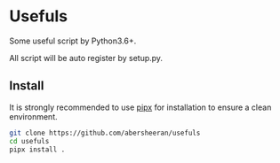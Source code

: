 # Usefuls

Some useful script by Python3.6+.

All script will be auto register by setup.py.

## Install

It is strongly recommended to use [pipx](https://github.com/pipxproject/pipx) for installation to ensure a clean environment.

```bash
git clone https://github.com/abersheeran/usefuls
cd usefuls
pipx install .
```
